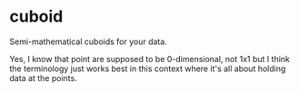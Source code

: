 # cuboid

Semi-mathematical cuboids for your data.

Yes, I know that point are supposed to be 0-dimensional, not 1x1 but I think
the terminology just works best in this context where it's all about holding
data at the points.
